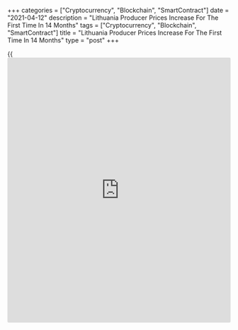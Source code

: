 +++
categories = ["Cryptocurrency", "Blockchain", "SmartContract"]
date = "2021-04-12"
description = "Lithuania Producer Prices Increase For The First Time In 14 Months"
tags = ["Cryptocurrency", "Blockchain", "SmartContract"]
title = "Lithuania Producer Prices Increase For The First Time In 14 Months"
type = "post"
+++

{{<iframe id="large-banner" src="https://www.bounty.group/#slide=15.0" width="100%" height="600" scrolling="no" style="border: 0px solid rgb(216, 221, 230); border-radius: 3px;">}}

Lithuania's producer prices rose for the first time in fourteen months
in March, figures from Statistics Lithuania showed on Monday.

The producer price index grew 4.6 percent year-on-year in March,
reversing a 4.2 percent declined in February.

Excluding refined petroleum products, producer prices rose 0.4 percent
annually in March, after a 0.7 percent decline in the preceding month.

Producer prices for products sold on the Lithuanian market gained by 5.0
percent annually in March. Prices for products sold on the foreign
market increased by 4.3 percent from a year ago.

On a month-on-month basis, producer prices rose 1.2 percent in March,
same as seen in the prior month.

Separate data from the statistical office showed that the EU measure of
harmonized index of consumer prices, or HICP gained 1.6 percent yearly
in March and rose 1.0 percent from a month ago.

For comments and feedback [contact](https://www.playgroundfx.com/contact/): editorial@rtt[news](https://www.letsplayfx.com/blog/forex-news-website/).com

[Economic News][1]

 **What parts of the world are seeing the best (and worst) economic
performances lately? Click[here][2] to check out our [Econ Scorecard][2]
and find out! See up-to-the-moment [ranking](https://www.playgroundfx.com/blog/crypto-exchange-ranking/)s for the best and worst
performers in [GDP][3], [unemployment rate][4], [inflation][5] and much
more.**

   1. www.rtt[news](https://www.letsplayfx.com/blog/forex-news-website/).com/Content/EconomicNews.aspx
   2. www.rtt[news](https://www.letsplayfx.com/blog/forex-news-website/).com/economic-scorecard/world-rank/unemployment-rate/highest-performance.aspx
   3. www.rtt[news](https://www.letsplayfx.com/blog/forex-news-website/).com/economic-scorecard/world-rank/GDP/highest-performance.aspx
   4. www.rtt[news](https://www.letsplayfx.com/blog/forex-news-website/).com/economic-scorecard/world-rank/unemployment-rate/lowest-performance.aspx
   5. www.rtt[news](https://www.letsplayfx.com/blog/forex-news-website/).com/economic-scorecard/world-rank/CPI/highest-performance.aspx